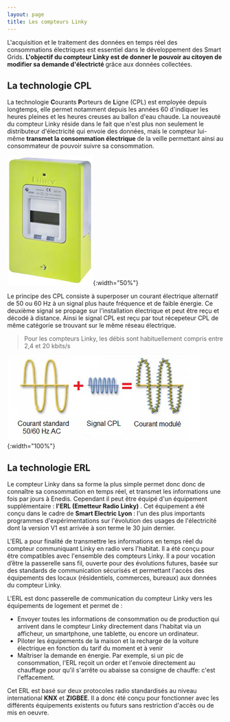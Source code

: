 ```yaml
---
layout: page
title: Les compteurs Linky
---
```


L'acquisition et le traitement des données en temps réel des consommations électriques est essentiel dans le développement des Smart Grids. <strong> L'objectif du compteur Linky est de donner le pouvoir au citoyen de modifier sa demande d'électricté </strong> grâce aux données collectées.

## La technologie CPL

La technologie <strong>C</strong>ourants <strong>P</strong>orteurs de <strong>L</strong>igne (CPL) est employée depuis longtemps, elle permet notamment depuis les années 60 d'indiquer les heures 
pleines et les heures creuses au ballon d'eau chaude. La nouveauté du compteur Linky réside dans le fait que n'est plus non seulement
le distributeur d'électricité qui envoie des données, mais le compteur lui-même <strong>transmet la consommation électrique </strong>
de la veille permettant ainsi au consommateur de pouvoir suivre sa consommation.

![Compteur Linky](/Images/linky.jpg/){:width="50%"}

Le principe des CPL consiste à superposer un courant électrique alternatif de 50 ou 60 Hz à un signal plus haute 
fréquence et de faible énergie. Ce deuxième signal se propage sur l'installation électrique et peut être reçu et 
décodé à distance. Ainsi le signal CPL est reçu par tout récepeteur CPL de même catégorie se trouvant sur le même réseau
électrique. 

> Pour les compteurs Linky, les débis sont habituellement compris entre 2,4 et 20 kbits/s

![CPL](/Images/CPL.jpg/){:width="100%"}

## La technologie ERL

Le compteur Linky dans sa forme la plus simple permet donc donc de connaître sa consommation
en temps réel, et transmet les informations une fois par jours à Enedis. Cependant il peut être équipé 
d'un équipement supplémentaire : <strong> l'ERL (Emetteur Radio Linky) </strong>. 
Cet équipement a été conçu dans le cadre de <strong> Smart Electric Lyon </strong> : l'un des plus importants programmes
d'expérimentations sur l'évolution des usages de l'électricité dont la version V1 est arrivée à son terme le 30 juin dernier. 

L'ERL a pour finalité de transmettre les informations en temps réel du compteur communiquant Linky en radio vers l'habitat. Il 
a été conçu pour être compatibles avec l'ensemble des compteurs Linky. Il a pour vocation d’être la passerelle sans fil, ouverte pour des évolutions futures, basée sur des standards de communication sécurisés et permettant l'accès des équipements des locaux (résidentiels, commerces, bureaux) aux données du compteur Linky.

L'ERL est donc passerelle de communication du compteur Linky vers les équipements de logement et permet de :
* Envoyer toutes les informations de consommation ou de production qui arrivent dans le compteur Linky directement
dans l'habitat via un afficheur, un smartphone, une tablette, ou encore un ordinateur.
* Piloter les équipements de la maison et la recharge de la voiture électrique en fonction du tarif du moment
et à venir
* Maîtriser la demande en énergie. Par exemple, si un pic de consommation, l'ERL reçoit un order et l'envoie
directement au chauffage pour qu'il s'arrête ou abaisse sa consigne de chauffe: c'est l'effacement.

Cet ERL est basé sur deux protocoles radio standardisés au niveau international <strong>KNX</strong> et 
<strong>ZIGBEE</strong>. Il a donc été conçu pour fonctionner avec les différents équipements existents ou futurs 
sans restriction d'accès ou de mis en oeuvre. 







